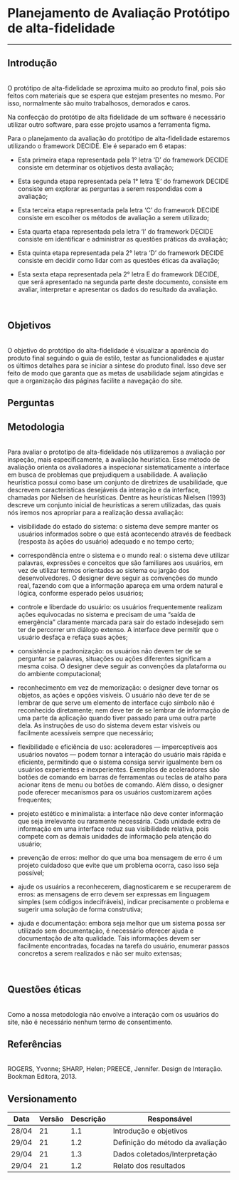 # Planejamento de Avaliação Protótipo de alta-fidelidade

-------------------------------------------------
## Introdução

<br>
O protótipo de alta-fidelidade se aproxima muito ao produto final, pois são feitos com materiais que se espera que estejam presentes no mesmo. Por isso, normalmente são muito trabalhosos, demorados e caros.  

Na confecção do protótipo de alta fidelidade de um software é necessário utilizar outro software, para esse projeto usamos a ferramenta figma.

Para o planejamento da avaliação do protótipo de alta-fidelidade estaremos utilizando o framework DECIDE. Ele é separado em 6 etapas:

* Esta primeira etapa representada pela 1° letra ‘D’ do framework DECIDE consiste em determinar os objetivos desta avaliação;

* Esta segunda etapa representada pela 1° letra ‘E‘ do framework DECIDE consiste em explorar as perguntas a serem respondidas com a avaliação;

* Esta terceira etapa representada pela letra ‘C’ do framework DECIDE consiste em escolher os métodos de avaliação a serem utilizado;

* Esta quarta etapa representada pela letra ‘I’ do framework DECIDE consiste em identificar e administrar as questões práticas da avaliação;

* Esta quinta etapa representada pela 2° letra ‘D’ do framework DECIDE consiste em decidir como lidar com as questões éticas da avaliação;

* Esta sexta etapa representada pela 2° letra E do framework DECIDE, que será apresentado na segunda parte deste documento, consiste em avaliar, interpretar e apresentar os dados do resultado da avaliação.
<br>

## Objetivos

<br>
O objetivo do protótipo do alta-fidelidade é visualizar a aparência do produto final seguindo o guia de estilo, testar as funcionalidades e ajustar os últimos detalhes para se iniciar a síntese do produto final.  Isso deve ser feito de modo que garanta que as metas de usabilidade sejam atingidas e que a organização das páginas facilite a navegação do site.
<br>

## Perguntas

## Metodologia

<br>
Para avaliar o prototipo de alta-fidelidade nós utilizaremos a avaliação por inspeção, mais especificamente, a avaliação heurística. Esse método de avaliação orienta os avaliadores a inspecionar sistematicamente a interface em busca de problemas que prejudiquem a usabilidade.  A avaliação heurística possui como base um conjunto de diretrizes de usabilidade, que descrevem características desejáveis da interação e da interface, chamadas por Nielsen de heurísticas. Dentre as heurísticas Nielsen (1993) descreve um conjunto inicial de heurísticas a serem utilizadas, das quais nós iremos nos apropriar para a realização dessa avaliação:

* visibilidade do estado do sistema: o sistema deve sempre manter os usuários informados sobre o que está acontecendo através de feedback (resposta às ações do usuário) adequado e no tempo certo;

* correspondência entre o sistema e o mundo real: o sistema deve utilizar palavras, expressões e conceitos que são familiares aos usuários, em vez de utilizar termos orientados ao sistema ou jargão dos desenvolvedores. O designer deve seguir as convenções do mundo real, fazendo com que a informação apareça em uma ordem natural e lógica, conforme esperado pelos usuários;

* controle e liberdade do usuário: os usuários frequentemente realizam ações equivocadas no sistema e precisam de uma “saída de emergência” claramente marcada para sair do estado indesejado sem ter de percorrer um diálogo extenso. A interface deve permitir que o usuário desfaça e refaça suas ações;

* consistência e padronização: os usuários não devem ter de se perguntar se palavras, situações ou ações diferentes significam a mesma coisa. O designer deve seguir as convenções da plataforma ou do ambiente computacional;

* reconhecimento em vez de memorização: o designer deve tornar os objetos, as ações e opções visíveis. O usuário não deve ter de se lembrar de que serve um elemento de interface cujo símbolo não é reconhecido diretamente; nem deve ter de se lembrar de informação de uma parte da aplicação quando tiver passado para uma outra parte dela. As instruções de uso do sistema devem estar visíveis ou facilmente acessíveis sempre que necessário;

* flexibilidade e eficiência de uso: aceleradores — imperceptíveis aos usuários novatos — podem tornar a interação do usuário mais rápida e eficiente, permitindo que o sistema consiga servir igualmente bem os usuários experientes e inexperientes. Exemplos de aceleradores são botões de comando em barras de ferramentas ou teclas de atalho para acionar itens de menu ou botões de comando. Além disso, o designer pode oferecer mecanismos para os usuários customizarem ações frequentes;

* projeto estético e minimalista: a interface não deve conter informação que seja irrelevante ou raramente necessária. Cada unidade extra de informação em uma interface reduz sua visibilidade relativa, pois compete com as demais unidades de informação pela atenção do usuário;

* prevenção de erros: melhor do que uma boa mensagem de erro é um projeto cuidadoso que evite que um problema ocorra, caso isso seja possível;

* ajude os usuários a reconhecerem, diagnosticarem e se recuperarem de erros: as mensagens de erro devem ser expressas em linguagem simples (sem códigos indecifráveis), indicar precisamente o problema e sugerir uma solução de forma construtiva;

* ajuda e documentação: embora seja melhor que um sistema possa ser utilizado sem documentação, é necessário oferecer ajuda e documentação de alta qualidade. Tais informações devem ser facilmente encontradas, focadas na tarefa do usuário, enumerar passos concretos a serem realizados e não ser muito extensas;
<br>

## Questões éticas

<br>
Como a nossa metodologia não envolve a interação com os usuários do site, não é necessário nenhum termo de consentimento.
<br>

## Referências
<br>
ROGERS, Yvonne; SHARP, Helen; PREECE, Jennifer. Design de Interação. Bookman Editora, 2013.
<br>

## Versionamento

Data     |     Versão                  |              Descrição                 | Responsável
-------- |          --------           |              -------------             | --------
28/04|21 |   1.1                       | Introdução e objetivos                 |  Carla, Felipe
29/04|21 |   1.2                       | Definição do método da avaliação       | Antonio Ruan
29/04|21 |   1.3                       | Dados coletados/Interpretação          | Henrique, Nathan, Antonio Ruan
29/04|21 |   1.2                       | Relato dos resultados                  | Antonio Ruan
